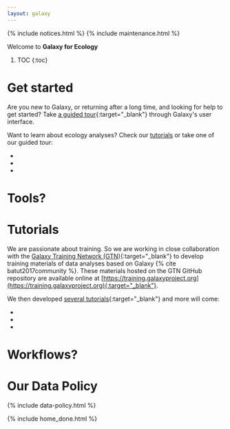 ```yaml
---
layout: galaxy
---
```


{% include notices.html %}
{% include maintenance.html %}

Welcome to **Galaxy for Ecology**

1. TOC
{:toc}

# Get started

Are you new to Galaxy, or returning after a long time, and looking for help to get started? Take [a guided tour](https://ecology.usegalaxy.eu/tours/core.galaxy_ui){:target="_blank"} through Galaxy's user interface. 

Want to learn about ecology analyses? Check our [tutorials](#tutorials) or take one of our guided tour:

- 
- 
- 

# Tools?



# Tutorials

We are passionate about training. So we are working in close collaboration with the [Galaxy Training Network (GTN)](https://galaxyproject.org/teach/gtn/){:target="_blank"} to develop training materials of data analyses based on Galaxy {% cite batut2017community %}. These materials hosted on the GTN GitHub repository are available online at [https://training.galaxyproject.org](https://training.galaxyproject.org){:target="_blank"}.

We then developed [several tutorials](https://galaxyproject.github.io/training-material/topics/ecology/){:target="_blank"} and more will come:

- 
- 
- 

# Workflows?

# Our Data Policy

{% include data-policy.html %}


{% include home_done.html %}
